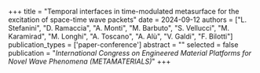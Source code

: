 +++
title = "Temporal interfaces in time-modulated metasurface for the excitation of space-time wave packets"
date = 2024-09-12
authors = ["L. Stefanini", "D. Ramaccia", "A. Monti", "M. Barbuto", "S. Vellucci", "M. Karamirad", "M. Longhi", "A. Toscano", "A. Alù", "V. Galdi", "F. Bilotti"]
publication_types = ['paper-conference']
abstract = ""
selected = false
publication = "*International Congress on Engineered Material Platforms for Novel Wave Phenomena (METAMATERIALS)*"
+++

